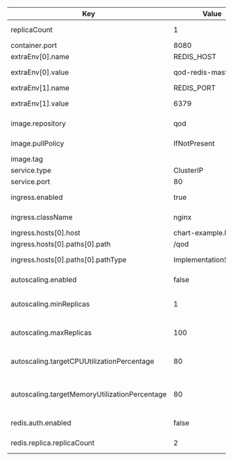 Key|Value|Description|
---|-----|-----------|
replicaCount|1|Number of replicas|
container.port|8080|Port number|
extraEnv[0].name|REDIS_HOST|Redis host|
extraEnv[0].value|qod-redis-master|Value for Redis host|
extraEnv[1].name|REDIS_PORT|Redis port|
extraEnv[1].value|6379|Value for Redis port|
image.repository|qod|Repository for the image|
image.pullPolicy|IfNotPresent|Image pull policy|
image.tag||Image tag|
service.type|ClusterIP|Service type|
service.port|80|Service port|
ingress.enabled|true|Enable ingress|
ingress.className|nginx|Ingress class name|
ingress.hosts[0].host|chart-example.local|Ingress host|
ingress.hosts[0].paths[0].path|/qod|Ingress path|
ingress.hosts[0].paths[0].pathType|ImplementationSpecific|Ingress path type|
autoscaling.enabled|false|Enable autoscaling|
autoscaling.minReplicas|1|Minimum replicas for autoscaling|
autoscaling.maxReplicas|100|Maximum replicas for autoscaling|
autoscaling.targetCPUUtilizationPercentage|80|Target CPU utilization percentage|
autoscaling.targetMemoryUtilizationPercentage|80|Target memory utilization percentage|
redis.auth.enabled|false|Enable Redis authentication|
redis.replica.replicaCount|2|Number of Redis replicas|



